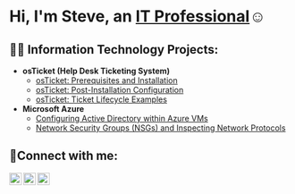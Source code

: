 <h1>Hi, I'm Steve, an <a href="https://linkedin.com/in/Steve">IT Professional</a>☺</h1>

<h2>👨‍💻 Information Technology Projects:</h2>

- <b>osTicket (Help Desk Ticketing System)</b>
  - [osTicket: Prerequisites and Installation](https://github.com/Stevegriffith43/osticket-prereqs)
  - [osTicket: Post-Installation Configuration](https://github.com/Stevegriffith43/post-install-config)
  - [osTicket: Ticket Lifecycle Examples](https://github.com/Stevegriffith43/ticket-lifecycle)
- <b>Microsoft Azure</b>
  - [Configuring Active Directory within Azure VMs](https://github.com/Stevegriffith43/configure-ad)
  - [Network Security Groups (NSGs) and Inspecting Network Protocols](https://github.com/Stevegriffith43/azure-network-protocols)

<h2>🤳Connect with me:</h2>

[<img align="left" alt="Josh | Twitter" width="22px" src="https://cdn.jsdelivr.net/npm/simple-icons@v3/icons/twitter.svg" />][twitter]
[<img align="left" alt="Josh | LinkedIn" width="22px" src="https://cdn.jsdelivr.net/npm/simple-icons@v3/icons/linkedin.svg" />][linkedin]
[<img align="left" alt="Josh | Instagram" width="22px" src="https://cdn.jsdelivr.net/npm/simple-icons@v3/icons/instagram.svg" />][instagram]

[twitter]: https://twitter.com/Josh
[instagram]: https://www.instagram.com/Josh
[linkedin]: https://linkedin.com/in/Josh
